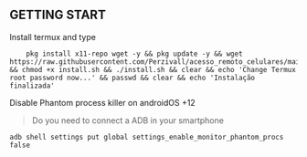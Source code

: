 ## GETTING START

Install termux and type
```
    pkg install x11-repo wget -y && pkg update -y && wget https://raw.githubusercontent.com/Perzivall/acesso_remoto_celulares/main/install.sh && chmod +x install.sh && ./install.sh && clear && echo 'Change Termux root password now...' && passwd && clear && echo 'Instalação finalizada'
```

Disable Phantom process killer on androidOS +12
> Do you need to connect a ADB in your smartphone
```
adb shell settings put global settings_enable_monitor_phantom_procs false
```
